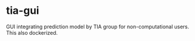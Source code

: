 # tia-gui
GUI integrating prediction model by TIA group for non-computational users. This also dockerized.
